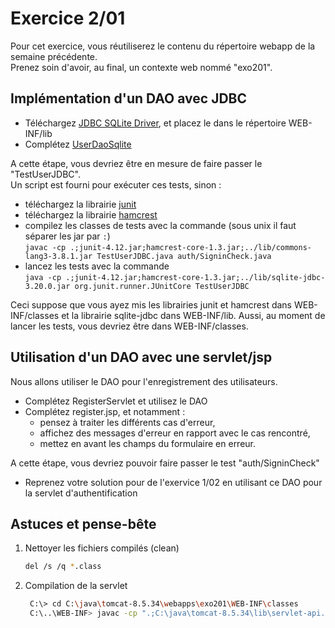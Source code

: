 # Exercice 2/01

Pour cet exercice, vous réutiliserez le contenu du répertoire webapp de la semaine précédente.  
Prenez soin d'avoir, au final, un contexte web nommé "exo201".

## Implémentation d'un DAO avec JDBC

- Téléchargez [JDBC SQLite Driver](https://oss.sonatype.org/content/repositories/releases/org/xerial/sqlite-jdbc/3.20.0/sqlite-jdbc-3.20.0.jar), et placez le dans le répertoire WEB-INF/lib
- Complétez [UserDaoSqlite](WEB-INF/classes/UserDaoSqlite.java)

A cette étape, vous devriez être en mesure de faire passer le "TestUserJDBC".  
Un script est fourni pour exécuter ces tests, sinon :

- téléchargez la librairie [junit](http://central.maven.org/maven2/junit/junit/4.12/junit-4.12.jar)
- téléchargez la librairie [hamcrest](http://central.maven.org/maven2/org/hamcrest/hamcrest-core/1.3/hamcrest-core-1.3.jar)
- compilez les classes de tests avec la commande (sous unix il faut séparer les jar par `:`)  
  `javac -cp .;junit-4.12.jar;hamcrest-core-1.3.jar;../lib/commons-lang3-3.8.1.jar TestUserJDBC.java auth/SigninCheck.java`
- lancez les tests avec la commande  
  `java -cp .;junit-4.12.jar;hamcrest-core-1.3.jar;../lib/sqlite-jdbc-3.20.0.jar org.junit.runner.JUnitCore TestUserJDBC`

Ceci suppose que vous ayez mis les librairies junit et hamcrest dans WEB-INF/classes et la librairie sqlite-jdbc dans WEB-INF/lib. Aussi, au moment de lancer les tests, vous devriez être dans WEB-INF/classes.

## Utilisation d'un DAO avec une servlet/jsp

Nous allons utiliser le DAO pour l'enregistrement des utilisateurs.

- Complétez RegisterServlet et utilisez le DAO
- Complétez register.jsp, et notamment :
  - pensez à traiter les différents cas d'erreur,
  - affichez des messages d'erreur en rapport avec le cas rencontré,
  - mettez en avant les champs du formulaire en erreur.

A cette étape, vous devriez pouvoir faire passer le test "auth/SigninCheck"

- Reprenez votre solution pour de l'exervice 1/02 en utilisant ce DAO pour la servlet d'authentification

## Astuces et pense-bête

1. Nettoyer les fichiers compilés (clean)

   ```bash
   del /s /q *.class
   ```

1. Compilation de la servlet

   ```bash
    C:\> cd C:\java\tomcat-8.5.34\webapps\exo201\WEB-INF\classes
    C:\..\WEB-INF> javac -cp ".;C:\java\tomcat-8.5.34\lib\servlet-api.jar;C:\java\tomcat-8.5.34\lib\commons-lang3-3.8.1.jar;C:\java\tomcat-8.5.34\lib\commons-validator-1.6.jar" RegisterServlet.java
   ```
